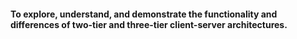 #### To explore, understand, and demonstrate the functionality and differences of two-tier and three-tier client-server architectures.